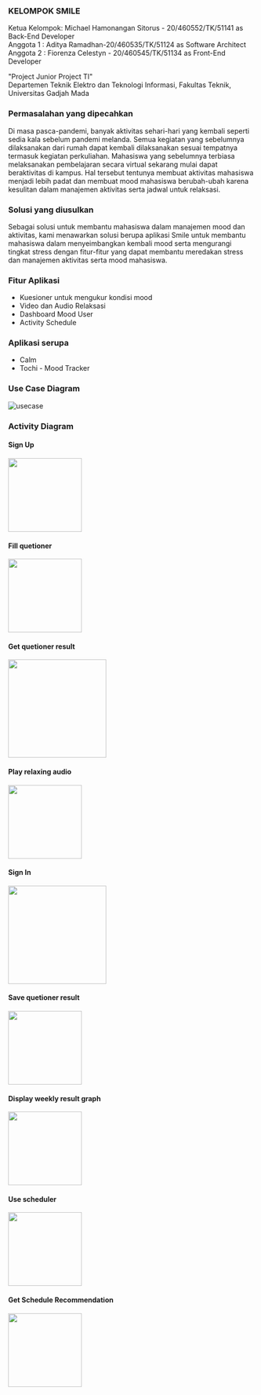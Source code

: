 ### KELOMPOK SMILE  
Ketua Kelompok: Michael Hamonangan Sitorus - 20/460552/TK/51141 as Back-End Developer  
Anggota 1     : Aditya Ramadhan-20/460535/TK/51124 as Software Architect  
Anggota 2     : Fiorenza Celestyn - 20/460545/TK/51134 as Front-End Developer

"Project Junior Project TI"  
Departemen Teknik Elektro dan Teknologi Informasi, Fakultas Teknik, Universitas Gadjah Mada

### Permasalahan yang dipecahkan
Di masa pasca-pandemi, banyak aktivitas sehari-hari yang kembali seperti sedia kala
sebelum pandemi melanda. Semua kegiatan yang sebelumnya dilaksanakan dari rumah
dapat kembali dilaksanakan sesuai tempatnya termasuk kegiatan perkuliahan. Mahasiswa
yang sebelumnya terbiasa melaksanakan pembelajaran secara virtual sekarang mulai dapat
beraktivitas di kampus. Hal tersebut tentunya membuat aktivitas mahasiswa menjadi lebih
padat dan membuat mood mahasiswa berubah-ubah karena kesulitan dalam manajemen
aktivitas serta jadwal untuk relaksasi.  

### Solusi yang diusulkan 
Sebagai solusi untuk membantu mahasiswa dalam manajemen mood dan aktivitas, kami
menawarkan solusi berupa aplikasi Smile untuk membantu mahasiswa dalam
menyeimbangkan kembali mood serta mengurangi tingkat stress dengan fitur-fitur yang
dapat membantu meredakan stress dan manajemen aktivitas serta mood mahasiswa.

### Fitur Aplikasi
- Kuesioner untuk mengukur kondisi mood
- Video dan Audio Relaksasi
- Dashboard Mood User
- Activity Schedule

### Aplikasi serupa
- Calm
- Tochi - Mood Tracker

### Use Case Diagram
![usecase](https://user-images.githubusercontent.com/78774670/189815637-2148df32-4a0b-4320-8c01-e62a50e74ac9.jpg)

### Activity Diagram
#### Sign Up
<img src="https://user-images.githubusercontent.com/72853893/189907114-944ff621-73bc-47d9-90d4-139c75ca83d0.png" width="150px">

#### Fill quetioner
<img src="https://user-images.githubusercontent.com/72853893/189907215-91621286-2aea-48aa-8272-c77a8e202a3e.png" width="150px">

#### Get quetioner result
<img src="https://user-images.githubusercontent.com/72853893/189906461-857b766b-86c6-4743-8fe4-5e5609c15f66.png" width="200px">

#### Play relaxing audio
<img src="https://user-images.githubusercontent.com/72853893/189906579-3c13aa1c-369d-466b-8e01-cfe437027616.png" width="150px">

#### Sign In
<img src="https://user-images.githubusercontent.com/78774670/189815732-fd5b1c1e-a3e7-41aa-9541-2525d6bb6f0f.png" width="200px">

#### Save quetioner result
<img src="https://user-images.githubusercontent.com/72853893/189907306-dae8cff1-f181-40ed-b70b-f3c5a3c34c0f.png" width="150px">

#### Display weekly result graph
<img src="https://user-images.githubusercontent.com/72853893/189906856-41344f8d-a322-43b1-af48-3c83365a1d91.png" width="150px">

#### Use scheduler
<img src="https://user-images.githubusercontent.com/78774670/189815785-dcc55ea1-946f-47b3-bfca-73c75b51d61a.png" width="150px">

#### Get Schedule Recommendation
<img src="https://user-images.githubusercontent.com/78774670/189815837-d43cf5ee-76c2-49bf-81dd-db953ebae130.png" width="150px">
